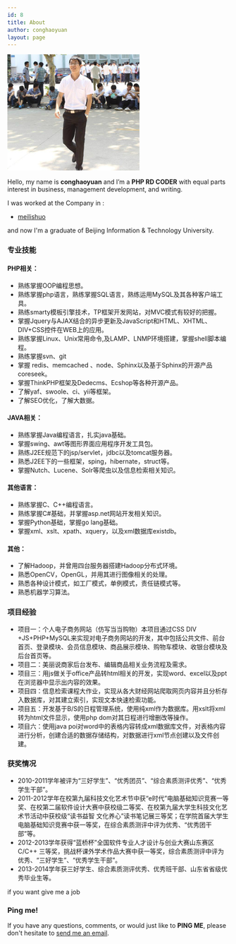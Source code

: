```yaml
---
id: 8
title: About
author: conghaoyuan
layout: page
---
```


  <img alt="" src="../images/head.jpeg" width="300" />

Hello, my name is __conghaoyuan__ and I’m a __PHP RD CODER__ with equal parts interest in business, management development, and writing.

I was worked at the Company in : 

- [meilishuo](http://www.meilishuo.com)


and now I'm a graduate of Beijing Information & Technology University.

### 专业技能

#### PHP相关：

*	熟练掌握OOP编程思想。
*	熟练掌握php语言，熟练掌握SQL语言，熟练运用MySQL及其各种客户端工具。
*   熟练smarty模板引擎技术，TP框架开发网站，对MVC模式有较好的把握。
*   掌握Jquery与AJAX结合的异步更新及JavaScript和HTML、XHTML、DIV+CSS控件在WEB上的应用。
*   熟练掌握Linux、Unix常用命令,及LAMP、LNMP环境搭建，掌握shell脚本编程。
*   熟练掌握svn、git
* 	掌握 redis、memcached 、node、Sphinx以及基于Sphinx的开源产品coreseek。
* 	掌握ThinkPHP框架及Dedecms、Ecshop等各种开源产品。
* 	了解yaf、swoole、ci、yii等框架。
*   了解SEO优化，了解大数据。

#### JAVA相关：

*	熟练掌握Java编程语言，扎实java基础。
*	掌握swing、awt等图形界面应用程序开发工具包。
*	熟练J2EE规范下的jsp/servlet，jdbc以及tomcat服务器。
*	熟悉J2EE下的一些框架，sping，hibernate，struct等。
*	掌握Nutch、Lucene、Solr等爬虫以及信息检索相关知识。

#### 其他语言：

*	熟练掌握C、C++编程语言。
*	熟练掌握C#基础，并掌握asp.net网站开发相关知识。
*	掌握Python基础，掌握go lang基础。
*	掌握xml、xslt、xpath、xquery，以及xml数据库existdb。

#### 其他：

*	了解Hadoop，并曾用四台服务器搭建Hadoop分布式环境。
*	熟悉OpenCV，OpenGL，并用其进行图像相关的处理。
*	熟悉各种设计模式，如工厂模式，单例模式，责任链模式等。
*	熟悉机器学习算法。
 
### 项目经验

*	项目一：个人电子商务网站（仿写当当购物）本项目通过CSS DIV +JS+PHP+MySQL来实现对电子商务网站的开发，其中包括公共文件、前台首页、登录模块、会员信息模块、商品展示模块、购物车模块、收银台模块及后台首页等。
*	项目二：美丽说商家后台发布、编辑商品相关业务流程及需求。
*	项目三：用js做关于office产品转html相关的开发，实现word、excel以及ppt在浏览器中显示出内容的效果。
*	项目四：信息检索课程大作业，实现从各大财经网站爬取网页内容并且分析存入数据库，对其建立索引，实现文本快速检索功能。
*	项目五：开发基于B/S的日程管理系统，使用纯xml作为数据库。用xslt将xml转为html文件显示，使用php dom对其日程进行增删改等操作。
*	项目六：使用java poi对word中的表格内容转成xml数据库文件，对表格内容进行分析，创建合适的数据存储结构，对数据进行xml节点创建以及文件创建。

###  获奖情况

*	2010-2011学年被评为“三好学生”、“优秀团员”、“综合素质测评优秀”、“优秀学生干部”。
*	2011-2012学年在校第九届科技文化艺术节中获“e时代”电脑基础知识竞赛一等奖、在校第二届软件设计大赛中获校级二等奖、在校第九届大学生科技文化艺术节活动中获校级“读书益智  文化养心”读书笔记展三等奖；在学院首届大学生电脑基础知识竞赛中获一等奖，在综合素质测评中评为优秀、“优秀团干部”等。
*	2012-2013学年获得“蓝桥杯”全国软件专业人才设计与创业大赛山东赛区C/C++ 三等奖，挑战杯课外学术作品大赛中获一等奖，综合素质测评中评为优秀、“三好学生”、“优秀学生干部”。
*	2013-2014学年获三好学生、综合素质测评优秀、优秀班干部、山东省省级优秀毕业生等。

if you want give me a job

### Ping me!

If you have any questions, comments, or would just like to __PING ME__, please don't hesitate to  [send me an email](mailto:conghaoyuan@gmail.com). 

